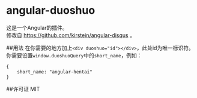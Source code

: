 angular-duoshuo
===============

这是一个Angular的插件。    
修改自 https://github.com/kirstein/angular-disqus 。    


##用法
在你需要的地方加上`<div duoshuo="id"></div>`，此处id为唯一标识符。    
你需要设置`window.duoshuoQuery`中的`short_name`，例如： 

    {
        short_name: "angular-hentai"
    }

##许可证
MIT
